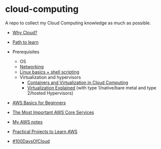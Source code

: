 # cloud-computing

A repo to collect my Cloud Computing knowledge as much as possible.

- [Why Cloud?](https://docs.microsoft.com/en-us/azure/cloud-adoption-framework/strategy/motivations)

- [Path to learn](https://www.youtube.com/watch?v=ZSDxe7iBgag)

- Prerequisites
  - OS
  - [Networking](https://github.com/HarshKapadia2/networking)
  - [Linux basics + shell scripting](https://github.com/HarshKapadia2/cli)
  - Virtualization and hypervisors
    - [Containers and Virtualization in Cloud Computing](https://www.youtube.com/watch?v=GOuVeZmMee0)
    - [Virtualization Explained](https://www.youtube.com/watch?v=FZR0rG3HKIk) (with type 1/native/bare metal and type 2/hosted Hypervisors)

- [AWS Basics for Beginners](https://www.youtube.com/watch?v=ulprqHHWlng)

- [The Most Important AWS Core Services](https://www.youtube.com/watch?v=B08iQQhXG1Y)

- [My AWS notes](aws.md)

- [Practical Projects to Learn AWS](https://www.youtube.com/watch?v=06VgLTqNvU8)

- [#100DaysOfCloud](https://github.com/100DaysOfCloud/100DaysOfCloudIdeas)
